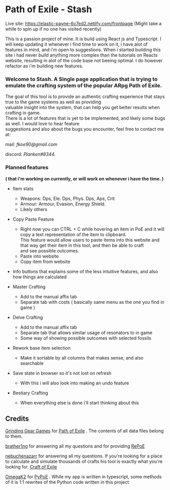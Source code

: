 # Path of Exile - Stash

Live site: https://elastic-payne-6c7ed2.netlify.com/frontpage (Might take a while to spin up if no one has visited recently)

This is a passion project of mine. It is build using React js and Typescript.
I will keep updating it whenever i find time to work on it, i have alot of features in mind, and i'm open to suggestions.
When i started building this site i had never build anything more complex than the tutorials on Reacts website, resulting in alot of the code base not beeing optimal. I do however refactor as i'm building new features.

### Welcome to Stash. A Single page application that is trying to emulate the crafting system of the popular ARpg Path of Exile.

The goal of this tool is to provide an authentic crafting experience that stays true to the game systems as well as providing  
valuable insight into the system, that can help you get better results when crafting in game.  
There is a lot of features that is yet to be implemented, and likely some bugs as well. I would love to hear feature  
suggestions and also about the bugs you encounter, feel free to contact me at:

mail: _fkoe90@gmail.com_

discord: _Planken#8344_.

### Planned features

**( that i'm working on currently, or will work on whenever i have the time. )**

- Item stats

  - Weapons: Dps, Ele. Dps, Phys. Dps, Aps, Crit
  - Armour: Armour, Evasion, Energy Shield.
  - Likely others

- Copy Paste Feature

  - Right now you can CTRL + C while hovering an item in PoE and it will copy a text representation of the item to clipboard.  
    This feature would allow users to paste items into this website and that way get their item in this tool, and then be able to craft  
    and see possible outcomes.
  - Paste into website
  - Copy item from website

- Info buttons that explains some of the less intuitive features, and also how things are calculated

- Master Crafting

  - Add to the manual affix tab
  - Separate tab with costs ( basically same menu as the one you find in game )

- Delve Crafting

  - Add to the manual affix tab
  - Separate tab that allows similar usage of resonators to in game
  - Some way of showing possible outcomes with selected fossils

- Rework base item selection

  - Make it sortable by all columns that makes sense, and also searchable

- Save state in browser so it's not lost on refresh

  - With this i will also look into making an undo feature

- Bestiary Crafting
  - When everything else is done i'll start thinking about this

## Credits

[Grinding Gear Games](http://www.grindinggear.com/) for [Path of Exile](https://www.pathofexile.com/) . The contents of all data files belong to them.

[brather1ng](https://github.com/brather1ng) for answering all my questions and for providing [RePoE](https://github.com/brather1ng/RePoE)

[nebuchenazarr](https://www.craftofexile.com/) for answering all my questions.
If you're looking for a place to calculate and simulate thousands of crafts his tool is exactly what you're looking for. [Craft of Exile](https://www.craftofexile.com/)

[OmegaK2](https://github.com/OmegaK2/) for [PyPoE](https://github.com/OmegaK2/PyPoE) . While my app is written in typescript, some methods of it is 1:1 rewrites of the Python code written in this project
